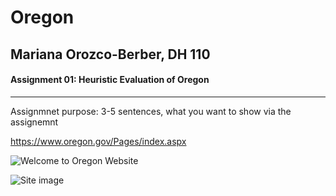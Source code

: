 # Oregon 
## Mariana Orozco-Berber, DH 110

#### Assignment 01: Heuristic Evaluation of Oregon
----

Assignmnet purpose: 3-5 sentences, what you want to show via the assignemnt 




https://www.oregon.gov/Pages/index.aspx

![Welcome to Oregon Website](OregonGovSite.png)

![Site image](https://github.com/marianao-b/DH-110/blob/main/Assignment%2001/OregonGovSite.png)
